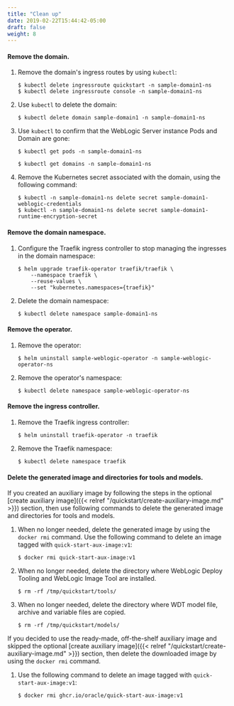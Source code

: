 ```yaml
---
title: "Clean up"
date: 2019-02-22T15:44:42-05:00
draft: false
weight: 8
---
```



#### Remove the domain.

1.	Remove the domain's ingress routes by using `kubectl`:

    ```shell
    $ kubectl delete ingressroute quickstart -n sample-domain1-ns
    $ kubectl delete ingressroute console -n sample-domain1-ns
    ```

1.	Use `kubectl` to delete the domain: 

    ```shell
    $ kubectl delete domain sample-domain1 -n sample-domain1-ns
    ```

1.	Use `kubectl` to confirm that the WebLogic Server instance Pods and Domain are gone:

    ```shell
    $ kubectl get pods -n sample-domain1-ns
    ```
    ```shell
    $ kubectl get domains -n sample-domain1-ns
    ```

1.	Remove the Kubernetes secret associated with the domain, using the following command:

    ```shell
    $ kubectl -n sample-domain1-ns delete secret sample-domain1-weblogic-credentials
    $ kubectl -n sample-domain1-ns delete secret sample-domain1-runtime-encryption-secret
    ```


#### Remove the domain namespace.
1.	Configure the Traefik ingress controller to stop managing the ingresses in the domain namespace:

    ```shell
    $ helm upgrade traefik-operator traefik/traefik \
        --namespace traefik \
        --reuse-values \
        --set "kubernetes.namespaces={traefik}"
    ```

1.	Delete the domain namespace:

    ```shell
    $ kubectl delete namespace sample-domain1-ns
    ```


#### Remove the operator.

1.	Remove the operator:

    ```shell
    $ helm uninstall sample-weblogic-operator -n sample-weblogic-operator-ns
    ```

1.	Remove the operator's namespace:

    ```shell
    $ kubectl delete namespace sample-weblogic-operator-ns
    ```

#### Remove the ingress controller.

1.	Remove the Traefik ingress controller:

    ```shell
    $ helm uninstall traefik-operator -n traefik
    ```

1.	Remove the Traefik namespace:

    ```shell
    $ kubectl delete namespace traefik
    ```

#### Delete the generated image and directories for tools and models.
If you created an auxiliary image by following the steps in the optional
[create auxiliary image]({{< relref "/quickstart/create-auxiliary-image.md" >}}) section,
then use following commands to delete the generated image and directories for tools and models.

1.  When no longer needed, delete the generated image by using the `docker rmi` command.
    Use the following command to delete an image tagged with `quick-start-aux-image:v1`:

    ```shell
    $ docker rmi quick-start-aux-image:v1
    ```

1.  When no longer needed, delete the directory where WebLogic Deploy Tooling and WebLogic Image Tool are installed.

    ```shell
    $ rm -rf /tmp/quickstart/tools/
    ```

1.  When no longer needed, delete the directory where WDT model file, archive and variable files are copied.

    ```shell
    $ rm -rf /tmp/quickstart/models/
    ```

If you decided to use the ready-made, off-the-shelf auxiliary image and skipped the optional 
[create auxiliary image]({{< relref "/quickstart/create-auxiliary-image.md" >}}) section,
then delete the downloaded image by using the `docker rmi` command.
1.  Use the following command to delete an image tagged with `quick-start-aux-image:v1`:

    ```shell
    $ docker rmi ghcr.io/oracle/quick-start-aux-image:v1
    ```
